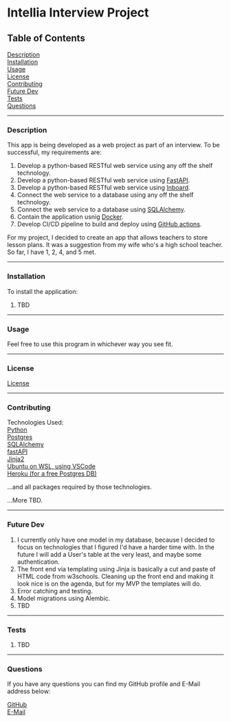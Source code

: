 # Intellia Interview Project

## Table of Contents  

[Description](#Description)  
[Installation](#Installation)  
[Usage](#Usage)  
[License](#License)  
[Contributing](#Contributing)  
[Future Dev](#FutureDev)  
[Tests](#Tests)  
[Questions](#Questions)  


---
<a name="Description"></a>
### Description

This app is being developed as a web project as part of an interview.  To be successful, my requirements are:  
1.  Develop a python-based RESTful web service using any off the shelf technology.  
2.  Develop a python-based RESTful web service using [FastAPI](https://fastapi.tiangolo.com/).  
3.  Develop a python-based RESTful web service using [Inboard](https://github.com/br3ndonland/inboard).  
4.  Connect the web service to a database using any off the shelf technology.  
5.  Connect the web service to a database using [SQLAlchemy](https://www.sqlalchemy.org/).  
6.  Contain the application usnig [Docker](https://www.docker.com/).  
7.  Develop CI/CD pipeline to build and deploy using [GitHub actions](https://github.com/features/actions).  

For my project, I decided to create an app that allows teachers to store lesson plans. It was a suggestion from my wife who's a high school teacher.  
So far, I have 1, 2, 4, and 5 met.

---
<a name="Installation"></a>
### Installation 

To install the application:  
1.  TBD

---
<a name="Usage"></a>
### Usage

Feel free to use this program in whichever way you see fit.  

---
<a name="License"></a>
### License

[License](./LICENSE)

---
<a name="Contributing"></a>
### Contributing

Technologies Used:  
[Python](https://www.python.org/)  
[Postgres](https://www.postgresql.org/)  
[SQLAlchemy](https://www.sqlalchemy.org/)  
[fastAPI](https://fastapi.tiangolo.com/)  
[Jinja2](https://jinja.palletsprojects.com/en/3.0.x/)  
[Ubuntu on WSL, using VSCode](https://code.visualstudio.com/docs/remote/wsl)  
[Heroku (for a free Postgres DB)](www.heroku.com)  
  
...and all packages required by those technologies.  
  
...More TBD.  
  
---
<a name="FutureDev"></a>
### Future Dev

1.  I currently only have one model in my database, because I decided to focus on technologies that I figured I'd have a harder time with. In the future I will add a User's table at the very least, and maybe some authentication.  
2.  The front end via templating using Jinja is basically a cut and paste of HTML code from w3schools. Cleaning up the front end and making it look nice is on the agenda, but for my MVP the templates will do.  
3.  Error catching and testing.  
4.  Model migrations using Alembic.  
5.  TBD  
  
---
<a name="Tests"></a>
### Tests

1.  TBD  

---
<a name="Questions"></a>
### Questions

If you have any questions you can find my GitHub profile and E-Mail address below:  

[GitHub](https://github.com/rroyalty/)  
[E-Mail](rroyalty@gmail.com)